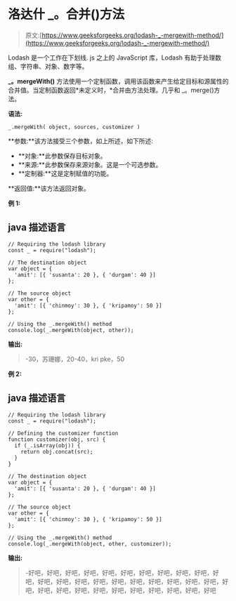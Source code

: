 # 洛达什 _。合并()方法

> 原文:[https://www.geeksforgeeks.org/lodash-_-mergewith-method/](https://www.geeksforgeeks.org/lodash-_-mergewith-method/)

Lodash 是一个工作在下划线. js 之上的 JavaScript 库，Lodash 有助于处理数组、字符串、对象、数字等。

**_。mergeWith()** 方法使用一个定制函数，调用该函数来产生给定目标和源属性的合并值。当定制函数返回*未定义时，*合并由方法处理。几乎和 _。merge()方法。

**语法:**

```
_.mergeWith( object, sources, customizer )

```

**参数:**该方法接受三个参数，如上所述，如下所述:

*   **对象:**此参数保存目标对象。
*   **来源:**此参数保存来源对象。这是一个可选参数。
*   **定制器:**这是定制赋值的功能。

**返回值:**该方法返回对象。

**例 1:**

## java 描述语言

```
// Requiring the lodash library  
const _ = require("lodash");  

// The destination object
var object = {
  'amit': [{ 'susanta': 20 }, { 'durgam': 40 }]
};

// The source object
var other = {
  'amit': [{ 'chinmoy': 30 }, { 'kripamoy': 50 }]
};

// Using the _.mergeWith() method 
console.log(_.mergeWith(object, other));
```

**输出:**

> -30，苏珊娜，20-40，kri pke，50

**例 2:**

## java 描述语言

```
// Requiring the lodash library  
const _ = require("lodash");  

// Defining the customizer function
function customizer(obj, src) {
  if (_.isArray(obj)) {
    return obj.concat(src);
  }
}

// The destination object
var object = {
  'amit': [{ 'susanta': 20 }, { 'durgam': 40 }]
};

// The source object
var other = {
  'amit': [{ 'chinmoy': 30 }, { 'kripamoy': 50 }]
};

// Using the _.mergeWith() method 
console.log(_.mergeWith(object, other, customizer));
```

**输出:**

> -好吧，好吧，好吧，好吧，好吧，好吧，好吧，好吧，好吧，好吧，好吧，好吧，好吧，好吧，好吧，好吧，好吧，好吧，好吧，好吧，好吧，好吧，好吧，好吧，好吧，好吧，好吧，好吧，好吧，好吧，好吧，好吧